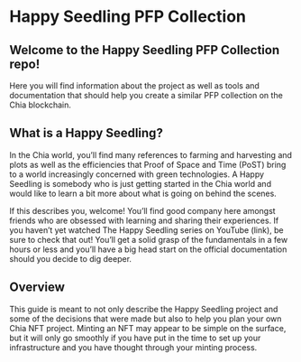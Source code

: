 # Happy Seedling PFP Collection

Welcome to the Happy Seedling PFP Collection repo!
---
Here you will find information about the project as well as tools and documentation that should help you create a similar PFP collection on the Chia blockchain.

What is a Happy Seedling?
---
In the Chia world, you’ll find many references to farming and harvesting and plots as well as the efficiencies that Proof of Space and Time (PoST) bring to a world increasingly concerned with green technologies. A Happy Seedling is somebody who is just getting started in the Chia world and would like to learn a bit more about what is going on behind the scenes. 

If this describes you, welcome! You’ll find good company here amongst friends who are obsessed with learning and sharing their experiences. If you haven’t yet watched The Happy Seedling series on YouTube (link), be sure to check that out! You’ll get a solid grasp of the fundamentals in a few hours or less and you’ll have a big head start on the official documentation should you decide to dig deeper.

Overview
---
This guide is meant to not only describe the Happy Seedling project and some of the decisions that were made but also to help you  plan your own Chia NFT project. Minting an NFT may appear to be simple on the surface, but it will only go smoothly if you have put in the time to set up your infrastructure and you have thought through your minting process.



